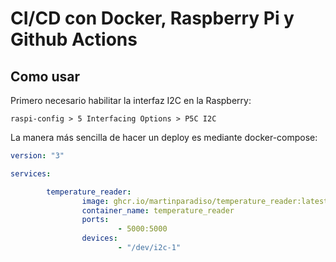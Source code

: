 # CI/CD con Docker, Raspberry Pi y Github Actions

## Como usar

Primero necesario habilitar la interfaz I2C en la Raspberry:

```
raspi-config > 5 Interfacing Options > P5C I2C
```

La manera más sencilla de hacer un deploy es mediante docker-compose:

```yaml
version: "3"

services:

        temperature_reader:
                image: ghcr.io/martinparadiso/temperature_reader:latest
                container_name: temperature_reader
                ports: 
                        - 5000:5000
                devices:
                        - "/dev/i2c-1"
```
